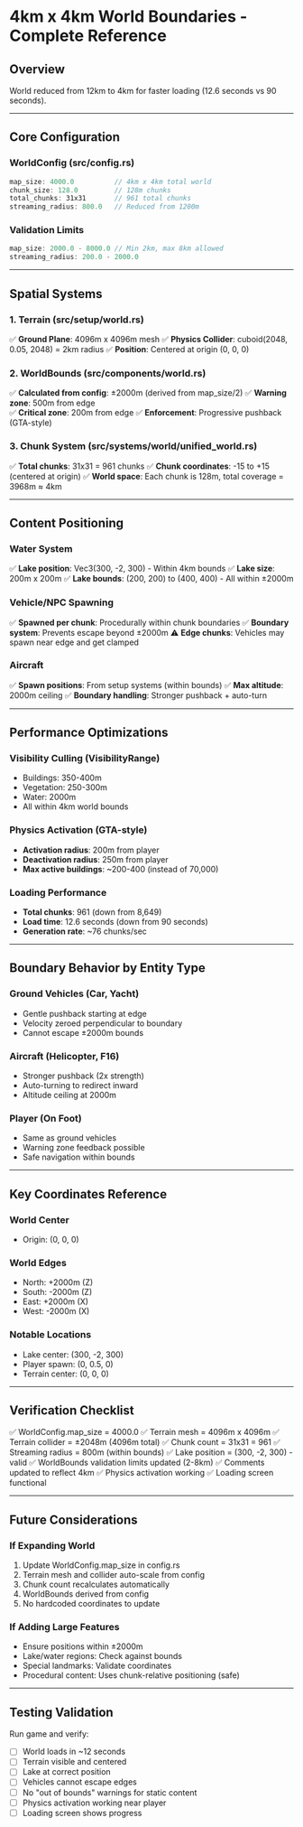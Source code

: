 # 4km x 4km World Boundaries - Complete Reference

## Overview
World reduced from 12km to 4km for faster loading (12.6 seconds vs 90 seconds).

---

## Core Configuration

### WorldConfig (src/config.rs)
```rust
map_size: 4000.0          // 4km x 4km total world
chunk_size: 128.0         // 128m chunks
total_chunks: 31x31       // 961 total chunks
streaming_radius: 800.0   // Reduced from 1200m
```

### Validation Limits
```rust
map_size: 2000.0 - 8000.0 // Min 2km, max 8km allowed
streaming_radius: 200.0 - 2000.0
```

---

## Spatial Systems

### 1. Terrain (src/setup/world.rs)
✅ **Ground Plane**: 4096m x 4096m mesh
✅ **Physics Collider**: cuboid(2048, 0.05, 2048) = 2km radius
✅ **Position**: Centered at origin (0, 0, 0)

### 2. WorldBounds (src/components/world.rs)
✅ **Calculated from config**: ±2000m (derived from map_size/2)
✅ **Warning zone**: 500m from edge  
✅ **Critical zone**: 200m from edge
✅ **Enforcement**: Progressive pushback (GTA-style)

### 3. Chunk System (src/systems/world/unified_world.rs)
✅ **Total chunks**: 31x31 = 961 chunks
✅ **Chunk coordinates**: -15 to +15 (centered at origin)
✅ **World space**: Each chunk is 128m, total coverage = 3968m ≈ 4km

---

## Content Positioning

### Water System
✅ **Lake position**: Vec3(300, -2, 300) - Within 4km bounds
✅ **Lake size**: 200m x 200m
✅ **Lake bounds**: (200, 200) to (400, 400) - All within ±2000m

### Vehicle/NPC Spawning
✅ **Spawned per chunk**: Procedurally within chunk boundaries
✅ **Boundary system**: Prevents escape beyond ±2000m
⚠️ **Edge chunks**: Vehicles may spawn near edge and get clamped

### Aircraft
✅ **Spawn positions**: From setup systems (within bounds)
✅ **Max altitude**: 2000m ceiling
✅ **Boundary handling**: Stronger pushback + auto-turn

---

## Performance Optimizations

### Visibility Culling (VisibilityRange)
- Buildings: 350-400m
- Vegetation: 250-300m
- Water: 2000m
- All within 4km world bounds

### Physics Activation (GTA-style)
- **Activation radius**: 200m from player
- **Deactivation radius**: 250m from player
- **Max active buildings**: ~200-400 (instead of 70,000)

### Loading Performance
- **Total chunks**: 961 (down from 8,649)
- **Load time**: 12.6 seconds (down from 90 seconds)
- **Generation rate**: ~76 chunks/sec

---

## Boundary Behavior by Entity Type

### Ground Vehicles (Car, Yacht)
- Gentle pushback starting at edge
- Velocity zeroed perpendicular to boundary
- Cannot escape ±2000m bounds

### Aircraft (Helicopter, F16)
- Stronger pushback (2x strength)
- Auto-turning to redirect inward
- Altitude ceiling at 2000m

### Player (On Foot)
- Same as ground vehicles
- Warning zone feedback possible
- Safe navigation within bounds

---

## Key Coordinates Reference

### World Center
- Origin: (0, 0, 0)

### World Edges
- North: +2000m (Z)
- South: -2000m (Z)
- East: +2000m (X)
- West: -2000m (X)

### Notable Locations
- Lake center: (300, -2, 300)
- Player spawn: (0, 0.5, 0)
- Terrain center: (0, 0, 0)

---

## Verification Checklist

✅ WorldConfig.map_size = 4000.0
✅ Terrain mesh = 4096m x 4096m
✅ Terrain collider = ±2048m (4096m total)
✅ Chunk count = 31x31 = 961
✅ Streaming radius = 800m (within bounds)
✅ Lake position = (300, -2, 300) - valid
✅ WorldBounds validation limits updated (2-8km)
✅ Comments updated to reflect 4km
✅ Physics activation working
✅ Loading screen functional

---

## Future Considerations

### If Expanding World
1. Update WorldConfig.map_size in config.rs
2. Terrain mesh and collider auto-scale from config
3. Chunk count recalculates automatically
4. WorldBounds derived from config
5. No hardcoded coordinates to update

### If Adding Large Features
- Ensure positions within ±2000m
- Lake/water regions: Check against bounds
- Special landmarks: Validate coordinates
- Procedural content: Uses chunk-relative positioning (safe)

---

## Testing Validation

Run game and verify:
- [ ] World loads in ~12 seconds
- [ ] Terrain visible and centered
- [ ] Lake at correct position
- [ ] Vehicles cannot escape edges
- [ ] No "out of bounds" warnings for static content
- [ ] Physics activation working near player
- [ ] Loading screen shows progress
